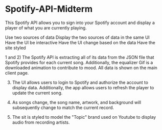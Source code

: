 # Spotify-API-Midterm
This Spotify API allows you to sign into your Spotify account and display a player of what you are currently playing.

Use two sources of data
Display the two sources of data in the same UI
Have the UI be interactive
Have the UI change based on the data
Have the site styled

1 and 2) The Spotify API is extracting all of its data from the JSON file that Spotify provides for each current song. Additionally, the equalizer Gif is a downloaded animation to contribute to mood. All data is shown on the main client page.

3) The UI allows users to login to Spotify and authorize the account to display data. Additionally, the app allows users to refresh the player to update the current song.

4) As songs change, the song name, artwork, and background will subsequently change to match the current record.

5) The sit is styled to model the "Topic" brand used on Youtube to display audio from recording artists.

